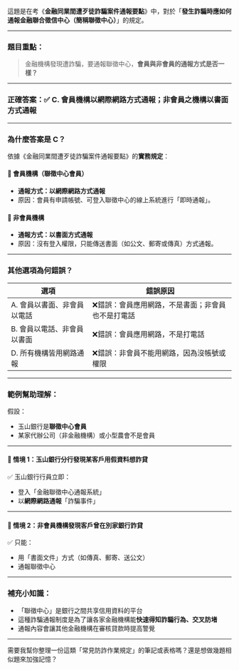 這題是在考《**金融同業間遭歹徒詐騙案件通報要點**》中，對於「**發生詐騙時應如何通報金融聯合徵信中心（簡稱聯徵中心）**」的規定。

---

### 題目重點：

> 金融機構發現遭詐騙，要通報聯徵中心，**會員與非會員的通報方式是否一樣？**

---

### 正確答案：✅ **C. 會員機構以網際網路方式通報；非會員之機構以書面方式通報**

---

### 為什麼答案是 C？

依據《金融同業間遭歹徒詐騙案件通報要點》的**實務規定**：

#### 📌 **會員機構（聯徵中心會員）**
- **通報方式：以網際網路方式通報**
- 原因：會員有申請帳號、可登入聯徵中心的線上系統進行「即時通報」。

#### 📌 **非會員機構**
- **通報方式：以書面方式通報**
- 原因：沒有登入權限，只能傳送書面（如公文、郵寄或傳真）方式通報。

---

### 其他選項為何錯誤？

| 選項 | 錯誤原因 |
|------|-----------|
| A. 會員以書面、非會員以電話 | ❌錯誤：會員應用網路，不是書面；非會員也不是打電話 |
| B. 會員以電話、非會員以書面 | ❌錯誤：會員應用網路，不是打電話 |
| D. 所有機構皆用網路通報 | ❌錯誤：非會員不能用網路，因為沒帳號或權限 |

---

### 範例幫助理解：

假設：
- 玉山銀行是**聯徵中心會員**  
- 某家代辦公司（非金融機構）或小型農會不是會員

---

#### 📌 情境 1：玉山銀行分行發現某客戶用假資料想詐貸

✅ 玉山銀行行員立即：
- 登入「金融聯徵中心通報系統」
- 以**網際網路通報**「詐騙事件」

---

#### 📌 情境 2：非會員機構發現客戶曾在別家銀行詐貸

✅ 只能：
- 用「書面文件」方式（如傳真、郵寄、送公文）
- 通報聯徵中心

---

### 補充小知識：

- 「聯徵中心」是銀行之間共享信用資料的平台  
- 這種詐騙通報制度是為了讓各家金融機構能**快速得知詐騙行為、交叉防堵**  
- 通報內容會讓其他金融機構在審核貸款時提高警覺

---

需要我幫你整理一份這類「常見防詐作業規定」的筆記或表格嗎？還是想做幾題相似題來加強記憶？